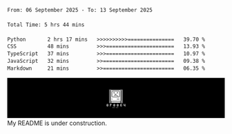 <!--START_SECTION:waka-->

```txt
From: 06 September 2025 - To: 13 September 2025

Total Time: 5 hrs 44 mins

Python       2 hrs 17 mins   >>>>>>>>>>===============   39.70 %
CSS          48 mins         >>>======================   13.93 %
TypeScript   37 mins         >>>======================   10.97 %
JavaScript   32 mins         >>=======================   09.38 %
Markdown     21 mins         >>=======================   06.35 %
```

<!--END_SECTION:waka-->

<img src="https://raw.githubusercontent.com/n3xta/image-hosting/main/img/202411032331174.png"/>
My README is under construction. 
